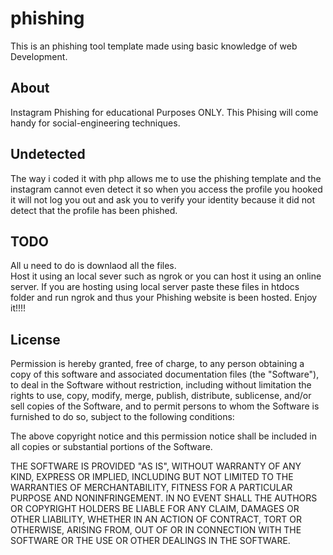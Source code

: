 # phishing
This is an phishing tool template made using basic knowledge of web Development.

## About
Instagram Phishing for educational Purposes ONLY.
This Phising will come handy for social-engineering techniques.

## Undetected
The way i coded it with php allows me to use the phishing template and the instagram cannot even detect it so when you access the profile you hooked it will not log you out and ask you to verify your identity because it did not detect that the profile has been phished. 

## TODO
All u need to do is downlaod all the files.<br>
Host it using an local sever such as ngrok or you can host it using an online server.
If you are hosting using local server paste these files in htdocs folder and run ngrok and thus your Phishing website is been hosted.
Enjoy it!!!!


## License

Permission is hereby granted, free of charge, to any person obtaining a copy of this software and associated documentation files (the "Software"), to deal in the Software without restriction, including without limitation the rights to use, copy, modify, merge, publish, distribute, sublicense, and/or sell copies of the Software, and to permit persons to whom the Software is furnished to do so, subject to the following conditions:

The above copyright notice and this permission notice shall be included in all copies or substantial portions of the Software.

THE SOFTWARE IS PROVIDED "AS IS", WITHOUT WARRANTY OF ANY KIND, EXPRESS OR IMPLIED, INCLUDING BUT NOT LIMITED TO THE WARRANTIES OF MERCHANTABILITY, FITNESS FOR A PARTICULAR PURPOSE AND NONINFRINGEMENT. IN NO EVENT SHALL THE AUTHORS OR COPYRIGHT HOLDERS BE LIABLE FOR ANY CLAIM, DAMAGES OR OTHER LIABILITY, WHETHER IN AN ACTION OF CONTRACT, TORT OR OTHERWISE, ARISING FROM, OUT OF OR IN CONNECTION WITH THE SOFTWARE OR THE USE OR OTHER DEALINGS IN THE SOFTWARE.
